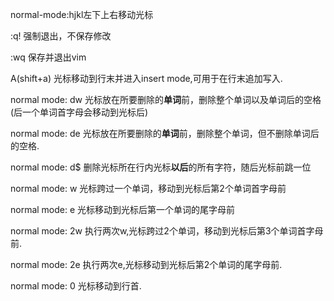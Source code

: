 

normal-mode:hjkl左下上右移动光标

:q! 强制退出，不保存修改

:wq 保存并退出vim

A(shift+a) 光标移动到行末并进入insert mode,可用于在行末追加写入.

normal mode: dw 光标放在所要删除的**单词**前，删除整个单词以及单词后的空格(后一个单词首字母会移动到光标后)

normal mode: de 光标放在所要删除的**单词**前，删除整个单词，但不删除单词后的空格.

normal mode: d$ 删除光标所在行内光标**以后**的所有字符，随后光标前跳一位

normal mode: w 光标跨过一个单词，移动到光标后第2个单词首字母前

normal mode: e 光标移动到光标后第一个单词的尾字母前

normal mode: 2w 执行两次w,光标跨过2个单词，移动到光标后第3个单词首字母前.

normal mode: 2e 执行两次e,光标移动到光标后第2个单词的尾字母前.

normal mode: 0 光标移动到行首.

 
